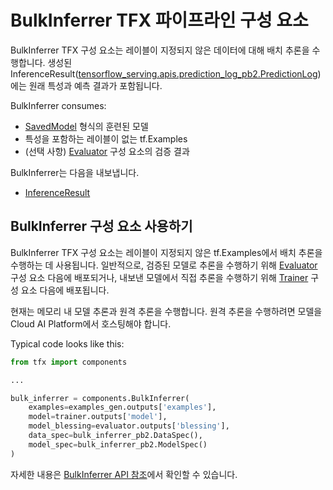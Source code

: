 # BulkInferrer TFX 파이프라인 구성 요소

BulkInferrer TFX 구성 요소는 레이블이 지정되지 않은 데이터에 대해 배치 추론을 수행합니다. 생성된 InferenceResult([tensorflow_serving.apis.prediction_log_pb2.PredictionLog](https://github.com/tensorflow/serving/blob/master/tensorflow_serving/apis/prediction_log.proto))에는 원래 특성과 예측 결과가 포함됩니다.

BulkInferrer consumes:

- [SavedModel](https://www.tensorflow.org/guide/saved_model.md) 형식의 훈련된 모델
- 특성을 포함하는 레이블이 없는 tf.Examples
- (선택 사항) [Evaluator](https://www.tensorflow.org/tfx/guide/evaluator.md) 구성 요소의 검증 결과

BulkInferrer는 다음을 내보냅니다.

- [InferenceResult](https://github.com/tensorflow/tfx/blob/master/tfx/types/standard_artifacts.py)

## BulkInferrer 구성 요소 사용하기

BulkInferrer TFX 구성 요소는 레이블이 지정되지 않은 tf.Examples에서 배치 추론을 수행하는 데 사용됩니다. 일반적으로, 검증된 모델로 추론을 수행하기 위해 [Evaluator](https://www.tensorflow.org/tfx/guide/evaluator.md) 구성 요소 다음에 배포되거나, 내보낸 모델에서 직접 추론을 수행하기 위해 [Trainer](https://www.tensorflow.org/tfx/guide/trainer.md) 구성 요소 다음에 배포됩니다.

현재는 메모리 내 모델 추론과 원격 추론을 수행합니다. 원격 추론을 수행하려면 모델을 Cloud AI Platform에서 호스팅해야 합니다.

Typical code looks like this:

```python
from tfx import components

...

bulk_inferrer = components.BulkInferrer(
    examples=examples_gen.outputs['examples'],
    model=trainer.outputs['model'],
    model_blessing=evaluator.outputs['blessing'],
    data_spec=bulk_inferrer_pb2.DataSpec(),
    model_spec=bulk_inferrer_pb2.ModelSpec()
)
```

자세한 내용은 [BulkInferrer API 참조](https://www.tensorflow.org/tfx/api_docs/python/tfx/components/BulkInferrer)에서 확인할 수 있습니다.
